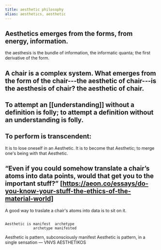 ```yaml
---
title: aesthetic philosophy
alias: aesthetics, aesthetic
---
```


## Aesthetics emerges from the forms, from energy, information. 
the aesthesis is the bundle of information, the informatic quanta; the first derivative of the form.
## A chair is a complex system. What emerges from the form of the chair---the aesthetic of chair---is the aesthesis of chair? the aesthetic of chair.
## To attempt an [[understanding]] without a definition is folly; to attempt a definition without an understanding is folly.
## To perform is transcendent:
It is to lose oneself in an Aesthetic. It is to become that Aesthetic; to merge one's being with that Aesthetic.
## “Even if you could somehow translate a chair’s atoms into data points, would that get you to the important stuff?” [https://aeon.co/essays/do-you-know-your-stuff-the-ethics-of-the-material-world]
A good way to traslate a chair's atoms into data is to sit on it.
##
```
Aesthetic is manifest  archetype
             archetype manifested
```
Aesthetic is pattern, subconsciously manifest
Aesthetic is pattern, in a single sensation — VNVS AESTHETIKOS
##